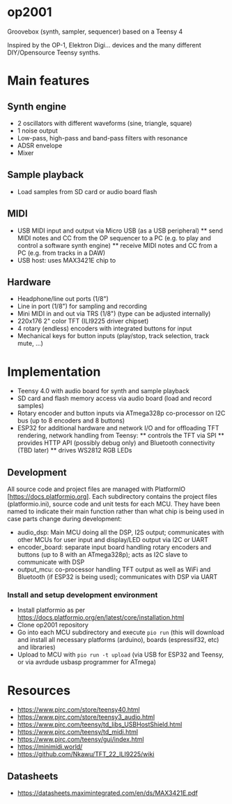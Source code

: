 # op2001
Groovebox (synth, sampler, sequencer) based on a Teensy 4

Inspired by the OP-1, Elektron Digi... devices and the many different DIY/Opensource Teensy synths.

# Main features
## Synth engine
* 2 oscillators with different waveforms (sine, triangle, square)
* 1 noise output
* Low-pass, high-pass and band-pass filters with resonance
* ADSR envelope
* Mixer

## Sample playback
* Load samples from SD card or audio board flash

## MIDI
* USB MIDI input and output via Micro USB (as a USB peripheral)
** send MIDI notes and CC from the OP sequencer to a PC (e.g. to play and control a software synth engine)
** receive MIDI notes and CC from a PC (e.g. from tracks in a DAW)
* USB host: uses MAX3421E chip to 

## Hardware
* Headphone/line out ports (1/8")
* Line in port (1/8") for sampling and recording
* Mini MIDI in and out via TRS (1/8") (type can be adjusted internally)
* 220x176 2" color TFT (ILI9225 driver chipset)
* 4 rotary (endless) encoders with integrated buttons for input
* Mechanical keys for button inputs (play/stop, track selection, track mute, ...)

# Implementation
* Teensy 4.0 with audio board for synth and sample playback
* SD card and flash memory access via audio board (load and record samples)
* Rotary encoder and button inputs via ATmega328p co-processor on I2C bus (up to 8 encoders and 8 buttons)
* ESP32 for additional hardware and network I/O and for offloading TFT rendering, network handling from Teensy:
** controls the TFT via SPI
** provides HTTP API (possibly debug only) and Bluetooth connectivity (TBD later)
** drives WS2812 RGB LEDs

## Development
All source code and project files are managed with PlatformIO [https://docs.platformio.org]. Each subdirectory contains the project files (platformio.ini), source code and unit tests for each MCU. They have been named to indicate their main function rather than what chip is being used in case parts change during development:
* audio_dsp: Main MCU doing all the DSP, I2S output; communicates with other MCUs for user input and display/LED output via I2C or UART
* encoder_board: separate input board handling rotary encoders and buttons (up to 8 with an ATmega328p); acts as I2C slave to communicate with DSP
* output_mcu: co-processor handling TFT output as well as WiFi and Bluetooth (if ESP32 is being used); communicates with DSP via UART

### Install and setup development environment
* Install platformio as per https://docs.platformio.org/en/latest/core/installation.html
* Clone op2001 repository
* Go into each MCU subdirectory and execute `pio run` (this will download and install all necessary platforms (arduino), boards (espressif32, etc) and libraries)
* Upload to MCU with `pio run -t upload` (via USB for ESP32 and Teensy, or via avrdude usbasp programmer for ATmega)

# Resources
* https://www.pjrc.com/store/teensy40.html
* https://www.pjrc.com/store/teensy3_audio.html
* https://www.pjrc.com/teensy/td_libs_USBHostShield.html
* https://www.pjrc.com/teensy/td_midi.html
* https://www.pjrc.com/teensy/gui/index.html
* https://minimidi.world/
* https://github.com/Nkawu/TFT_22_ILI9225/wiki

## Datasheets
* https://datasheets.maximintegrated.com/en/ds/MAX3421E.pdf
